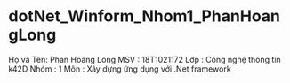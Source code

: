 # dotNet_Winform_Nhom1_PhanHoangLong

Họ và Tên: Phan Hoàng Long
MSV : 18T1021172
Lớp : Công nghệ thông tin k42D
Nhóm : 1
Môn : Xây dựng ứng dụng với .Net framework

